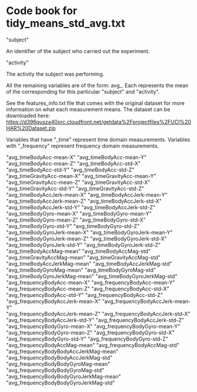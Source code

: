 Code book for tidy_means_std_avg.txt
====================================

"subject"

An identifier of the subject who carried out the experiment.

"activity"      

The activity the subject was performing. 

All the remaining variables are of the form: avg_<original measurement>. Each represents the mean of the corresponding <original measurement> for this particular "subject" and "activity".

See the features_info.txt file that comes with the original dataset for more information on what each measurement means. The dataset can be downloaded here: https://d396qusza40orc.cloudfront.net/getdata%2Fprojectfiles%2FUCI%20HAR%20Dataset.zip

Variables that have "_time" represent time domain measurements.
Variables with "_frequency" represent frequency domain measurements.

"avg_timeBodyAcc-mean-X"
"avg_timeBodyAcc-mean-Y"               
"avg_timeBodyAcc-mean-Z"
"avg_timeBodyAcc-std-X"                
"avg_timeBodyAcc-std-Y"
"avg_timeBodyAcc-std-Z"                
"avg_timeGravityAcc-mean-X"
"avg_timeGravityAcc-mean-Y"            
"avg_timeGravityAcc-mean-Z"
"avg_timeGravityAcc-std-X"             
"avg_timeGravityAcc-std-Y"
"avg_timeGravityAcc-std-Z"             
"avg_timeBodyAccJerk-mean-X"
"avg_timeBodyAccJerk-mean-Y"           
"avg_timeBodyAccJerk-mean-Z"
"avg_timeBodyAccJerk-std-X"            
"avg_timeBodyAccJerk-std-Y"
"avg_timeBodyAccJerk-std-Z"            
"avg_timeBodyGyro-mean-X"
"avg_timeBodyGyro-mean-Y"              
"avg_timeBodyGyro-mean-Z"
"avg_timeBodyGyro-std-X"               
"avg_timeBodyGyro-std-Y"
"avg_timeBodyGyro-std-Z"               
"avg_timeBodyGyroJerk-mean-X"
"avg_timeBodyGyroJerk-mean-Y"          
"avg_timeBodyGyroJerk-mean-Z"
"avg_timeBodyGyroJerk-std-X"           
"avg_timeBodyGyroJerk-std-Y"
"avg_timeBodyGyroJerk-std-Z"           
"avg_timeBodyAccMag-mean"
"avg_timeBodyAccMag-std"               
"avg_timeGravityAccMag-mean"
"avg_timeGravityAccMag-std"            
"avg_timeBodyAccJerkMag-mean"
"avg_timeBodyAccJerkMag-std"           
"avg_timeBodyGyroMag-mean"
"avg_timeBodyGyroMag-std"              
"avg_timeBodyGyroJerkMag-mean"
"avg_timeBodyGyroJerkMag-std"          
"avg_frequencyBodyAcc-mean-X"
"avg_frequencyBodyAcc-mean-Y"          
"avg_frequencyBodyAcc-mean-Z"
"avg_frequencyBodyAcc-std-X"           
"avg_frequencyBodyAcc-std-Y"
"avg_frequencyBodyAcc-std-Z"           
"avg_frequencyBodyAccJerk-mean-X"
"avg_frequencyBodyAccJerk-mean-Y"      
"avg_frequencyBodyAccJerk-mean-Z"
"avg_frequencyBodyAccJerk-std-X"       
"avg_frequencyBodyAccJerk-std-Y"
"avg_frequencyBodyAccJerk-std-Z"       
"avg_frequencyBodyGyro-mean-X"
"avg_frequencyBodyGyro-mean-Y"         
"avg_frequencyBodyGyro-mean-Z"
"avg_frequencyBodyGyro-std-X"          
"avg_frequencyBodyGyro-std-Y"
"avg_frequencyBodyGyro-std-Z"          
"avg_frequencyBodyAccMag-mean"
"avg_frequencyBodyAccMag-std"          
"avg_frequencyBodyBodyAccJerkMag-mean"
"avg_frequencyBodyBodyAccJerkMag-std"  
"avg_frequencyBodyBodyGyroMag-mean"
"avg_frequencyBodyBodyGyroMag-std"     
"avg_frequencyBodyBodyGyroJerkMag-mean"
"avg_frequencyBodyBodyGyroJerkMag-std" 
